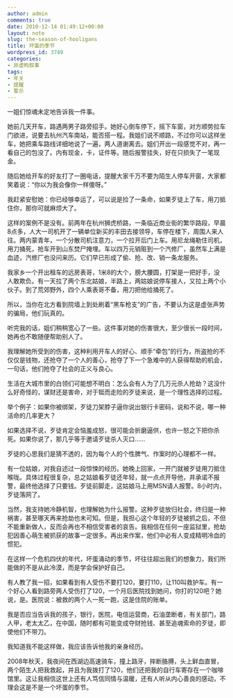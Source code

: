 ```yaml
---
author: admin
comments: true
date: 2010-12-14 01:49:12+00:00
layout: note
slug: the-season-of-hooligans
title: 坏蛋的季节
wordpress_id: 3749
categories:
- 非虚构叙事
tags:
- 年关
- 提醒
- 警示
---
```


一姐们惊魂未定地告诉我一件事。

她前几天开车，路遇两男子路旁招手。她好心倒车停下，摇下车窗，对方顺势拉车门欲进，说要去杭州汽车南站，能否搭一程。我姐们说不顺路，不过你可以这样坐车，她把乘车路线详细地说了一遍，两人道谢离去。姐们开出一段感觉不对，再一看自己的包没了。内有现金，卡，证件等。随后报警挂失，好在只损失了一笔现金。

随后她给开车的好友打了一圈电话，提醒大家千万不要为陌生人停车开窗，大家都笑着说：“你以为我会像你一样傻呀。”

我赶紧安慰她：你已经够幸运了，可以说是捡了一条命，如果歹徒上了车，用刀抵住你，那你可就麻烦大了。

这样的案例不是没有。前两年在杭州狮虎桥路，一条临近商业街的繁华路段，早晨8点多，人大一司机开了一辆单位新买的丰田去接领导，车停在楼下，周围人来人往。两内蒙青年，一个分散司机注意力，一个拉开后门上车。用尼龙绳勒住司机，用刀捅死，抢车开到山东焚尸掩埋。车以四万元销赃到一个汽修厂，虽然车上满是血迹，汽修厂也没问来历。它们早已形成了偷、抢、改、销一条龙服务。

我家乡一个开出租车的远房表哥，1米8的大个，膀大腰圆，打架是一把好手，没人敢欺负。有一天拉了两个东北姑娘，半路上，两姑娘说停车接人，又拉上两个小伙子。到了荒郊野外，四个人乘表哥不备，用刀把他给捅死了。

所以，当你在北方看到院墙上到处刷着“黑车枪支”的广告，不要认为这是虚张声势的骗局，他们玩真的。

听完我的话，姐们稍稍宽心了一些。这件事对她的伤害很大，至少很长一段时间，她再也不敢随便帮助别人了。

我理解她所受到的伤害，这种利用开车人的好心、顺手“牵包”的行为，所盗抢的不仅仅是钱物，还抢夺了一个人的善心，抢夺了下一个急难中的人获得帮助的机会，一句话，他们抢夺了社会的正义与良心。

生活在大城市里的白领们可能想不明白：怎么会有人为了几万元杀人抢劫？这没什么好奇怪的，谋财还是害命，对于铤而走险的歹徒来说，是一个理性选择的过程。

举个例子：如果你被绑架，歹徒刀架脖子逼你说出银行卡密码，说和不说，哪一种活命的几率更大？

如果选择不说，歹徒肯定会恼羞成怒，很可能会折磨逼供，也许一怒之下把你杀死。如果你说了，那几乎等于邀请歹徒杀人灭口……

歹徒的心思我们是猜不透的，因为每个人的个性脾气、作案时的心理都不一样。

有一位姑娘，对我自述过一段惊悚的经历。她晚上回家，一开门就被歹徒用刀抵住喉咙。具体过程很复杂，总之姑娘看歹徒还年轻，就一点点开导他，并承诺不报警，最终他选择了只要钱。歹徒前脚走，这姑娘马上用MSN请人报警。8小时内，歹徒落网了。

当然，我支持她冷静机智，也理解她为什么报警。这种歹徒放归社会，终归是一种祸害，甚至哪天再来抢劫也未可知。但是，我担心这个年轻的歹徒被抓之后，不但不能重新做人，反而会再也不相信受害者的哀告。我相信在任何一座监狱里，抢劫犯因善心萌生被抓获的故事一定很多。再出来作案，他们中必有人变成精明冷血的惯犯。 

在这样一个危机四伏的年代，坏蛋涌动的季节，坏往往超出我们的想象力，我们所能做的不是从此冷漠，而是学会保护好自己。

有人教了我一招，如果看到有人受伤不要打120，要打110，让110叫救护车。有一个好心人看到路旁两人受伤打了120，一个月后医院找到她问，你打的120吧？她说，是。医院说：被救的两个人一死一跑，这是住院的账单。

我是否应当告诉我的孩子，银行，医院，电信运营商，石油垄断者，有关部门，路人甲，老太太乙，在中国，随时都有可能变成夺财抢钱、甚至追魂索命的歹徒，即使他们不带刀。

我知道我不能这样做，我应该告诉他我的亲身经历。

2008年秋天，我夜间在西湖边高速骑车，撞上路牙，摔断胳膊，头上鲜血直冒，两个陌生人把我救起，并且为我拨打了120，他们还把我的自行车寄存在一个咖啡馆里。这让我相信这世上还有人笃信同情与温暖，还有人听从内心善良的感动，不理会这是不是一个坏蛋的季节。


